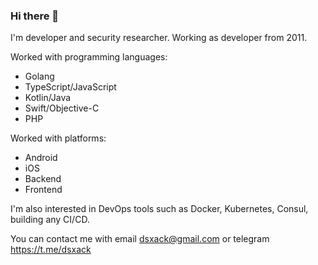 ### Hi there 👋

I'm developer and security researcher. Working as developer from 2011.

Worked with programming languages:
- Golang
- TypeScript/JavaScript
- Kotlin/Java
- Swift/Objective-C
- PHP

Worked with platforms:
- Android
- iOS
- Backend
- Frontend

I'm also interested in DevOps tools such as Docker, Kubernetes, Consul, building any CI/CD.

You can contact me with email dsxack@gmail.com or telegram https://t.me/dsxack

<!--
**dsxack/dsxack** is a ✨ _special_ ✨ repository because its `README.md` (this file) appears on your GitHub profile.

Here are some ideas to get you started:

- 🔭 I’m currently working on ...
- 🌱 I’m currently learning ...
- 👯 I’m looking to collaborate on ...
- 🤔 I’m looking for help with ...
- 💬 Ask me about ...
- 📫 How to reach me: ...
- 😄 Pronouns: ...
- ⚡ Fun fact: ...
-->

